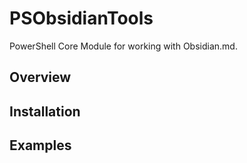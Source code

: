 # PSObsidianTools

PowerShell Core Module for working with Obsidian.md.

## Overview

## Installation

## Examples
